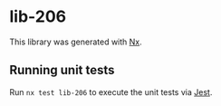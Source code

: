 # lib-206

This library was generated with [Nx](https://nx.dev).

## Running unit tests

Run `nx test lib-206` to execute the unit tests via [Jest](https://jestjs.io).
